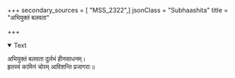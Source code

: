 +++
secondary_sources = [ "MSS_2322",]
jsonClass = "Subhaashita"
title = "अभियुक्तं बलवता"

+++

<details open><summary>Text</summary>

अभियुक्तं बलवता दुर्लभं हीनसाधनम्।  
हृतस्वं कामिनं चोरम् आविशन्ति प्रजागराः॥
</details>
